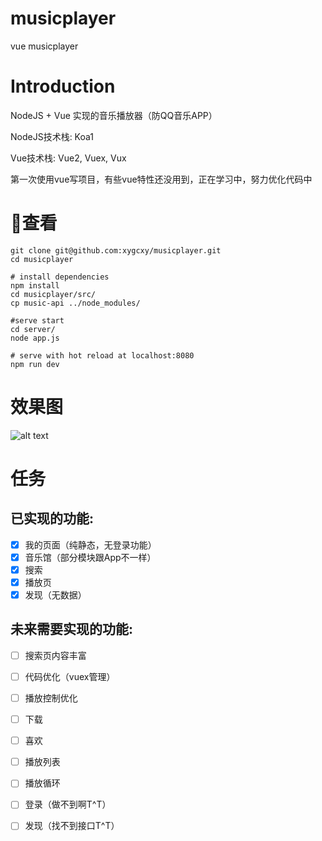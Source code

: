 # musicplayer
vue musicplayer
# Introduction
NodeJS + Vue 实现的音乐播放器（防QQ音乐APP）

NodeJS技术栈: Koa1

Vue技术栈: Vue2, Vuex, Vux

第一次使用vue写项目，有些vue特性还没用到，正在学习中，努力优化代码中

# 查看
    git clone git@github.com:xygcxy/musicplayer.git
    cd musicplayer

    # install dependencies
    npm install
    cd musicplayer/src/
    cp music-api ../node_modules/

    #serve start
    cd server/
    node app.js

    # serve with hot reload at localhost:8080
    npm run dev
# 效果图
![alt text](./src/assets/demo.gif "Demo")

# 任务
## 已实现的功能:

- [x] 我的页面（纯静态，无登录功能）
- [x] 音乐馆（部分模块跟App不一样）
- [x] 搜索
- [x] 播放页
- [x] 发现（无数据）

## 未来需要实现的功能:

- [ ] 搜索页内容丰富
- [ ] 代码优化（vuex管理）
- [ ] 播放控制优化
- [ ] 下载
- [ ] 喜欢
- [ ] 播放列表
- [ ] 播放循环
- [ ] 登录（做不到啊T^T）
- [ ] 发现（找不到接口T^T）






